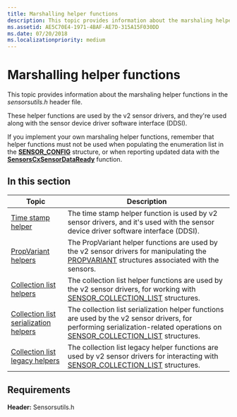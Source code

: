 ```yaml
---
title: Marshalling helper functions
description: This topic provides information about the marshaling helper functions in the sensorsutils.h header file.
ms.assetid: AE5C70E4-1971-4BAF-AE7D-315A15F030DD
ms.date: 07/20/2018
ms.localizationpriority: medium
---
```


# Marshalling helper functions


This topic provides information about the marshaling helper functions in the *sensorsutils.h* header file.

These helper functions are used by the v2 sensor drivers, and they're used along with the sensor device driver software interface (DDSI).

If you implement your own marshaling helper functions, remember that helper functions must not be used when populating the enumeration list in the [**SENSOR\_CONFIG**](https://docs.microsoft.com/windows-hardware/drivers/ddi/content/sensorscx/ns-sensorscx-_sensor_config) structure, or when reporting updated data with the [**SensorsCxSensorDataReady**](https://docs.microsoft.com/windows-hardware/drivers/ddi/content/sensorscx/nf-sensorscx-sensorscxsensordataready) function.

## In this section


|Topic|Description|
|--|--|
|[Time stamp helper](timestamp-helper.md)|The time stamp helper function is used by v2 sensor drivers, and it's used with the sensor device driver software interface (DDSI).|
|[PropVariant helpers](propvariant-helpers.md)|The PropVariant helper functions are used by the v2 sensor drivers for manipulating the [PROPVARIANT](https://docs.microsoft.com/windows/desktop/api/propidl/ns-propidl-tagpropvariant) structures associated with the sensors.|
|[Collection list helpers](collection-list-helpers.md)|The collection list helper functions are used by the v2 sensor drivers, for working with [SENSOR_COLLECTION_LIST](https://docs.microsoft.com/windows-hardware/drivers/ddi/content/sensorsdef/ns-sensorsdef-sensor_collection_list) structures.|
|[Collection list serialization helpers](collection-list-serialization-helpers.md)|The collection list serialization helper functions are used by the v2 sensor drivers, for performing serialization-related operations on [SENSOR_COLLECTION_LIST](https://docs.microsoft.com/windows-hardware/drivers/ddi/content/sensorsdef/ns-sensorsdef-sensor_collection_list) structures.|
|[Collection list legacy helpers](collection-list-legacy-helpers.md)|The collection list legacy helper functions are used by v2 sensor drivers for interacting with [SENSOR_COLLECTION_LIST](https://docs.microsoft.com/windows-hardware/drivers/ddi/content/sensorsdef/ns-sensorsdef-sensor_collection_list) structures.|

 

## Requirements


**Header:** Sensorsutils.h

 

 





